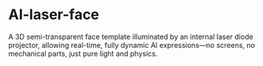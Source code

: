 # AI-laser-face
A 3D semi-transparent face template illuminated by an internal laser diode projector, allowing real-time, fully dynamic AI expressions—no screens, no mechanical parts, just pure light and physics.
